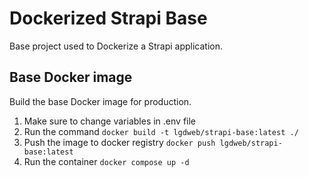 # Dockerized Strapi Base

Base project used to Dockerize a Strapi application.

## Base Docker image

Build the base Docker image for production.

1. Make sure to change variables in .env file
2. Run the command `docker build -t lgdweb/strapi-base:latest ./`
3. Push the image to docker registry `docker push lgdweb/strapi-base:latest`
4. Run the container `docker compose up -d`
